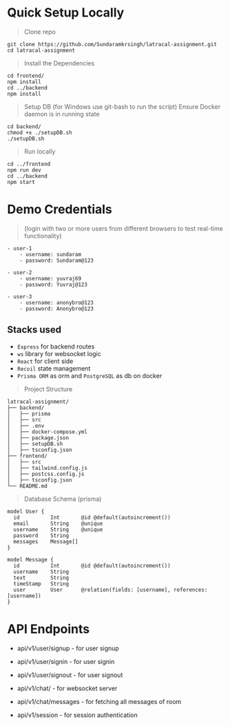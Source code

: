 # Quick Setup Locally

> Clone repo

```
git clone https://github.com/Sundaramkrsingh/latracal-assignment.git
cd latracal-assignment
```

> Install the Dependencies

```
cd frontend/
npm install
cd ../backend
npm install
```

> Setup DB (for Windows use git-bash to run the script)
> Ensure Docker daemon is in running state

```
cd backend/
chmod +x ./setupDB.sh  
./setupDB.sh
```

> Run locally

```
cd ../frontend
npm run dev
cd ../backend
npm start
```

# Demo Credentials 

> (login with two or more users from different browsers to test real-time functionality)

    - user-1
        - username: sundaram
        - password: Sundaram@123

    - user-2
        - username: yuvraj69
        - password: Yuvraj@123
    
    - user-3
        - username: anonybro@123
        - password: Anonybro@123


## Stacks used
- ```Express``` for backend routes
- ```ws``` library for websocket logic
- ```React``` for client side
- ```Recoil``` state management
- ```Prisma ORM``` as orm and ```PostgreSQL``` as db on docker


> Project Structure

```
latracal-assignment/
├── backend/
│   ├── prisma
│   ├── src 
│   ├── .env
│   ├── docker-compose.yml
│   ├── package.json
│   ├── setupDB.sh
│   ├── tsconfig.json
├── frontend/
│   ├── src
│   ├── tailwind.config.js
│   ├── postcss.config.js
│   ├── tsconfig.json
└── README.md
```


> Database Schema (prisma)

```
model User {
  id          Int       @id @default(autoincrement())
  email       String    @unique
  username    String    @unique
  password    String 
  messages    Message[]
}

model Message {
  id          Int       @id @default(autoincrement())
  username    String       
  text        String
  timeStamp   String
  user        User      @relation(fields: [username], references: [username])
}
```


# API Endpoints

- api/v1/user/signup   - for user signup
- api/v1/user/signin   - for user signin
- api/v1/user/signout  - for user signout

- api/v1/chat/         - for websocket server
- api/v1/chat/messages - for fetching all messages of room
- api/v1/session       - for session authentication
